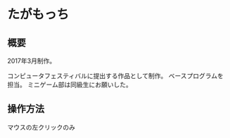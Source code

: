 # たがもっち

## 概要
2017年3月制作。

コンピュータフェスティバルに提出する作品として制作。
ベースプログラムを担当。
ミニゲーム部は同級生にお願いした。

## 操作方法
マウスの左クリックのみ

